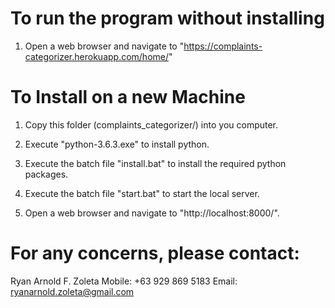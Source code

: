 
# To run the program without installing

1. Open a web browser and navigate to "https://complaints-categorizer.herokuapp.com/home/"

# To Install on a new Machine

1. Copy this folder (complaints_categorizer/) into you computer.

2. Execute "python-3.6.3.exe" to install python.

3. Execute the batch file "install.bat" to install the required python packages.

4. Execute the batch file "start.bat" to start the local server.

5. Open a web browser and navigate to "http://localhost:8000/".

# For any concerns, please contact:

Ryan Arnold F. Zoleta
Mobile: +63 929 869 5183
Email: ryanarnold.zoleta@gmail.com